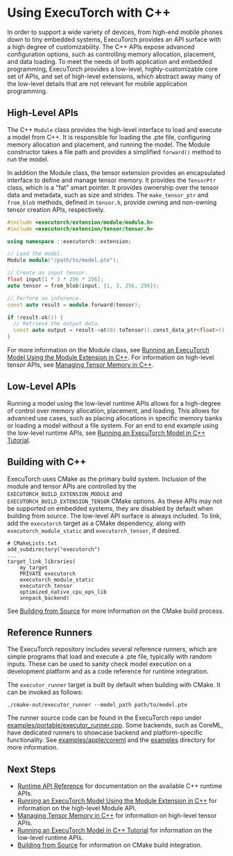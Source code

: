 # Using ExecuTorch with C++

In order to support a wide variety of devices, from high-end mobile phones down to tiny embedded systems, ExecuTorch provides an API surface with a high degree of customizability. The C++ APIs expose advanced configuration options, such as controlling memory allocation, placement, and data loading. To meet the needs of both application and embedded programming, ExecuTorch provides a low-level, highly-customizable core set of APIs, and set of high-level extensions, which abstract away many of the low-level details that are not relevant for mobile application programming.

## High-Level APIs

The C++ `Module` class provides the high-level interface to load and execute a model from C++. It is responsible for loading the .pte file, configuring memory allocation and placement, and running the model. The Module constructor takes a file path and provides a simplified `forward()` method to run the model.

In addition the Module class, the tensor extension provides an encapsulated interface to define and manage tensor memory. It provides the `TensorPtr` class, which is a "fat" smart pointer. It provides ownership over the tensor  data and metadata, such as size and strides. The `make_tensor_ptr` and `from_blob` methods, defined in `tensor.h`, provide owning and non-owning tensor creation APIs, respectively.

```cpp
#include <executorch/extension/module/module.h>
#include <executorch/extension/tensor/tensor.h>

using namespace ::executorch::extension;

// Load the model.
Module module("/path/to/model.pte");

// Create an input tensor.
float input[1 * 3 * 256 * 256];
auto tensor = from_blob(input, {1, 3, 256, 256});

// Perform an inference.
const auto result = module.forward(tensor);

if (result.ok()) {
  // Retrieve the output data.
  const auto output = result->at(0).toTensor().const_data_ptr<float>();
}
```

For more information on the Module class, see [Running an ExecuTorch Model Using the Module Extension in C++](extension-module.md). For information on high-level tensor APIs, see [Managing Tensor Memory in C++](extension-tensor.md).

## Low-Level APIs

Running a model using the low-level runtime APIs allows for a high-degree of control over memory allocation, placement, and loading. This allows for advanced use cases, such as placing allocations in specific memory banks or loading a model without a file system. For an end to end example using the low-level runtime APIs, see [Running an ExecuTorch Model in C++ Tutorial](running-a-model-cpp-tutorial.md).

## Building with C++

ExecuTorch uses CMake as the primary build system. Inclusion of the module and tensor APIs are controlled by the `EXECUTORCH_BUILD_EXTENSION_MODULE` and `EXECUTORCH_BUILD_EXTENSION_TENSOR` CMake options. As these APIs may not be supported on embedded systems, they are disabled by default when building from source. The low-level API surface is always included. To link, add the `executorch` target as a CMake dependency, along with `executorch_module_static` and `executorch_tensor`, if desired.

```
# CMakeLists.txt
add_subdirectory("executorch")
...
target_link_libraries(
    my_target
    PRIVATE executorch
    executorch_module_static
    executorch_tensor
    optimized_native_cpu_ops_lib
    xnnpack_backend)
```

See [Building from Source](using-executorch-building-from-source.md) for more information on the CMake build process.

## Reference Runners

The ExecuTorch repository includes several reference runners, which are simple programs that load and execute a .pte file, typically with random inputs. These can be used to sanity check model execution on a development platform and as a code reference for runtime integration.

The `executor_runner` target is built by default when building with CMake. It can be invoked as follows:
```
./cmake-out/executor_runner --model_path path/to/model.pte
```

The runner source code can be found in the ExecuTorch repo under [examples/portable/executor_runner.cpp](https://github.com/pytorch/executorch/blob/main/examples/portable/executor_runner/executor_runner.cpp). Some backends, such as CoreML, have dedicated runners to showcase backend and platform-specific functionality. See [examples/apple/coreml](https://github.com/pytorch/executorch/tree/main/examples/apple/coreml) and the [examples](https://github.com/pytorch/executorch/tree/main/examples) directory for more information.

## Next Steps

- [Runtime API Reference](executorch-runtime-api-reference.md) for documentation on the available C++ runtime APIs.
- [Running an ExecuTorch Model Using the Module Extension in C++](extension-module.md) for information on the high-level Module API.
- [Managing Tensor Memory in C++](extension-tensor.md) for information on high-level tensor APIs.
- [Running an ExecuTorch Model in C++ Tutorial](running-a-model-cpp-tutorial.md) for information on the low-level runtime APIs.
- [Building from Source](using-executorch-building-from-source.md) for information on CMake build integration.
